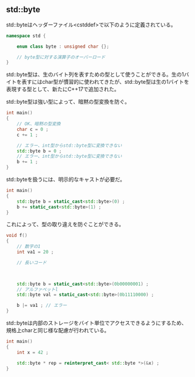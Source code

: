 ## std::byte

std::byteはヘッダーファイル\<cstddef\>で以下のように定義されている。

~~~c++
namespace std {

    enum class byte : unsigned char {};

    // byte型に対する演算子のオーバーロード
}
~~~

std::byte型は、生のバイト列を表すための型として使うことができる。生の1バイトを表すにはchar型が慣習的に使われてきたが、std::byte型は生の1バイトを表現する型として、新たにC++17で追加された。

std::byte型は強い型によって、暗黙の型変換を防ぐ。

~~~cpp
int main()
{
    // OK、暗黙の型変換
    char c = 0 ;
    c += 1 ;

    // エラー、int型からstd::byte型に変換できない
    std::byte b = 0 ;
    // エラー、int型からstd::byte型に変換できない
    b += 1 ;
}
~~~

std::byteを扱うには、明示的なキャストが必要だ。

~~~cpp
int main()
{
    std::byte b = static_cast<std::byte>(0) ;
    b += static_cast<std::byte>(1) ;
}
~~~

これによって、型の取り違えを防ぐことができる。

~~~cpp
void f()
{
    // 数字の1
    int va1 = 20 ;

    // 長いコード


    
    std::byte b = static_cast<std::byte>(0b00000001) ;
    // アルファベットl
    std::byte val = static_cast<std::byte>(0b11110000) ;

    b |= va1 ; // エラー
}
~~~

std::byteは内部のストレージをバイト単位でアクセスできるようにするため、規格上charと同じ様な配慮が行われている。

~~~cpp
int main()
{
    int x = 42 ;

    std::byte * rep = reinterpret_cast< std::byte *>(&x) ;
}
~~~

